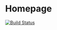 # Homepage #
[![Build Status](https://travis-ci.com/ashenm/homepage.svg?branch=master)](https://travis-ci.com/ashenm/homepage)

